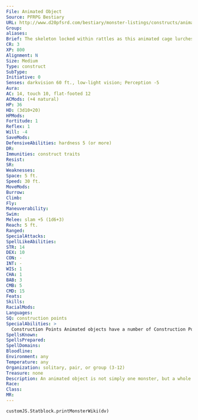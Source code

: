```yaml
---
File: Animated Object
Source: PFRPG Bestiary
URL: http://www.d20pfsrd.com/bestiary/monster-listings/constructs/animated-object
Group: 
aliases: 
Brief: The skeleton locked within rattles as this animated cage lurches forward on chain legs in search of new prisoners.
CR: 3
XP: 800
Alignment: N
Size: Medium
Type: construct
SubType: 
Initiative: 0
Senses: darkvision 60 ft., low-light vision; Perception -5
Aura: 
AC: 14, touch 10, flat-footed 12
ACMods: (+4 natural)
HP: 36
HD: (3d10+20)
HPMods: 
Fortitude: 1
Reflex: 1
Will: -4
SaveMods: 
DefensiveAbilities: hardness 5 (or more)
DR: 
Immunities: construct traits
Resist: 
SR: 
Weaknesses: 
Space: 5 ft.
Speed: 30 ft.
MoveMods: 
Burrow: 
Climb: 
Fly: 
Maneuverability: 
Swim: 
Melee: slam +5 (1d6+3)
Reach: 5 ft.
Ranged: 
SpecialAttacks: 
SpellLikeAbilities: 
STR: 14
DEX: 10
CON: -
INT: -
WIS: 1
CHA: 1
BAB: 3
CMB: 5
CMD: 15
Feats: 
Skills: 
RacialMods: 
Languages: 
SQ: construction points
SpecialAbilities: >
  Construction Points Animated objects have a number of Construction Points (CP) used to purchase abilities and defenses in addition to those presented above. A medium animated object has 2 CP; differently sized objects have CP totals as detailed on the size chart on this page. If an animated object spends more CP than its size category would allow, its CR increases by 1 (minimum of +1) for every 2 additional CP spent. Additional Attack (Ex, 1 CP): Gains an additional slam attack. Additional Movement (Ex, 1 CP): Gains a new mode of movement (burrow, climb, fly [clumsy], or swim) at a speed equal to its base speed. Constrict (Ex, 1 CP): Gains constrict with its slam attacks (the object must have grab before it can take this ability). Faster (Ex, 1 CP): One of the object's movement modes increases by +10 ft. Grab (Ex, 1 CP): Gains grab special attack with slam attacks. Metal (Ex, 2 CP): The object is made of common metal. Its hardness increases to 10, and it gains a +2 increase to its natural armor bonus. Mithral objects cost 4 CP, and gain hardness 15 plus a +4 increase to natural armor. Adamantine objects cost 6 CP, gain hardness 20, and receive a +6 increase to natural armor. Stone (Ex, 1 CP): The object is made of stone or crystal. Its hardness increases to 8 and it gains a +1 increase to its natural armor bonus. Trample (Ex, 2 CP): The object gains the trample special attack (see page 305 for damage and save DC).
SpellsKnown: 
SpellsPrepared: 
SpellDomains: 
Bloodline: 
Environment: any
Temperature: any
Organization: solitary, pair, or group (3-12)
Treasure: none
Description: An animated object is not simply one monster, but a whole category. The stats presented here are for a Medium animated object (with 2 CP that have not been spent to gain additional abilities), but any object can become animated, most commonly via the spell animate objects. Permanent animated objects can be built using the Craft Construct feat (see page 314). Unless an animated object uses a Construction Point to be made of another material, all animated objects are made of wood or material of equivalent hardness. Creating an animated object of a different size than Medium can be done simply by adjusting the object's size (and thus adjusting its Strength, Dexterity, natural armor bonus, and size modifier to attack and AC as detailed on page 296) and Hit Dice. Size Sample Object H D CP CR Tiny Candelabra 1d10 1 1/2 Small Chair 2d10+10 1 2 Medium Cage 3d10+20 2 3 Large Statue 4d10+30 3 5 Huge Wagon 7d10+40 4 7 Gargantuan Catapult 10d10+60 5 9 Colossal Ship 13d10+80 6 11
Race: 
Class: 
MR: 
---
```

```dataviewjs
customJS.Statblock.printMonsterWiki(dv)
```
